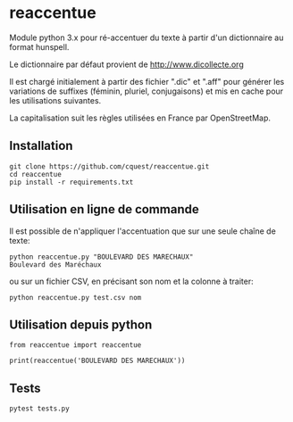 # reaccentue

Module python 3.x pour ré-accentuer du texte à partir d'un dictionnaire au format hunspell.

Le dictionnaire par défaut provient de http://www.dicollecte.org

Il est chargé initialement à partir des fichier ".dic" et ".aff" pour générer les variations de suffixes (féminin, pluriel, conjugaisons) et mis en cache pour les utilisations suivantes.

La capitalisation suit les règles utilisées en France par OpenStreetMap.


## Installation

```
git clone https://github.com/cquest/reaccentue.git
cd reaccentue
pip install -r requirements.txt
```

## Utilisation en ligne de commande

Il est possible de n'appliquer l'accentuation que sur une seule chaîne de texte:

```
python reaccentue.py "BOULEVARD DES MARECHAUX"
Boulevard des Maréchaux
```

ou sur un fichier CSV, en précisant son nom et la colonne à traiter:

`python reaccentue.py test.csv nom`


## Utilisation depuis python

```
from reaccentue import reaccentue

print(reaccentue('BOULEVARD DES MARECHAUX'))
```

## Tests

`pytest tests.py`
